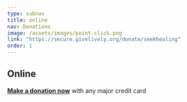 ```yaml
---
type: subnav
title: online
nav: Donations
image: /assets/images/point-click.png
link: "https://secure.givelively.org/donate/seekhealing"
order: 1
---
```


## Online

**[Make a donation now](https://secure.givelively.org/donate/seekhealing)** with any major credit card

